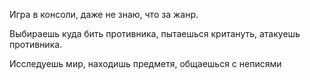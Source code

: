 Игра в консоли, даже не знаю, что за жанр.

Выбираешь куда бить противника, пытаешься критануть, атакуешь противника.

Исследуешь мир, находишь предметя, общаешься с неписями
